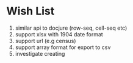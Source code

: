 # Wish List

1. similar api to docjure (row-seq, cell-seq etc)
2. support xlsx with 1904 date format
3. support url (e.g census)
4. support array format for export to csv
5. investigate creating